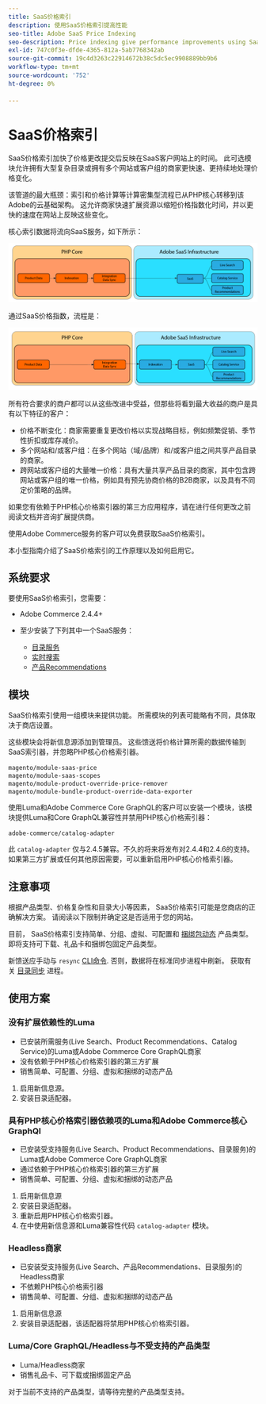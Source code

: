 ```yaml
---
title: SaaS价格索引
description: 使用SaaS价格索引提高性能
seo-title: Adobe SaaS Price Indexing
seo-description: Price indexing give performance improvements using SaaS infrastructure
exl-id: 747c0f3e-dfde-4365-812a-5ab7768342ab
source-git-commit: 19c4d3263c22914672b38c5dc5ec9908889bb9b6
workflow-type: tm+mt
source-wordcount: '752'
ht-degree: 0%

---
```


# SaaS价格索引

SaaS价格索引加快了价格更改提交后反映在SaaS客户网站上的时间。 此可选模块允许拥有大型复杂目录或拥有多个网站或客户组的商家更快速、更持续地处理价格变化。

该管道的最大瓶颈：索引和价格计算等计算密集型流程已从PHP核心转移到该Adobe的云基础架构。 这允许商家快速扩展资源以缩短价格指数化时间，并以更快的速度在网站上反映这些变化。

核心索引数据将流向SaaS服务，如下所示：

![默认数据流](assets/old_way.png)

通过SaaS价格指数，流程是：

![SaaS价格指数数据流](assets/new_way.png)

所有符合要求的商户都可以从这些改进中受益，但那些将看到最大收益的商户是具有以下特征的客户：

* 价格不断变化：商家需要重复更改价格以实现战略目标，例如频繁促销、季节性折扣或库存减价。
* 多个网站和/或客户组：在多个网站（域/品牌）和/或客户组之间共享产品目录的商家。
* 跨网站或客户组的大量唯一价格：具有大量共享产品目录的商家，其中包含跨网站或客户组的唯一价格，例如具有预先协商价格的B2B商家，以及具有不同定价策略的品牌。

如果您有依赖于PHP核心价格索引器的第三方应用程序，请在进行任何更改之前阅读文档并咨询扩展提供商。

使用Adobe Commerce服务的客户可以免费获取SaaS价格索引。

本小型指南介绍了SaaS价格索引的工作原理以及如何启用它。

## 系统要求

要使用SaaS价格索引，您需要：

* Adobe Commerce 2.4.4+
* 至少安装了下列其中一个SaaS服务：

   * [目录服务](../catalog-service/overview.md)
   * [实时搜索](../live-search/guide-overview.md)
   * [产品Recommendations](../product-recommendations/guide-overview.md)

## 模块

SaaS价格索引使用一组模块来提供功能。 所需模块的列表可能略有不同，具体取决于商店设置。

这些模块会将新信息源添加到管理员。 这些馈送将价格计算所需的数据传输到SaaS索引器，并忽略PHP核心价格索引器。

```
magento/module-saas-price
magento/module-saas-scopes
magento/module-product-override-price-remover
magento/module-bundle-product-override-data-exporter
```

使用Luma和Adobe Commerce Core GraphQL的客户可以安装一个模块，该模块提供Luma和Core GraphQL兼容性并禁用PHP核心价格索引器：

```
adobe-commerce/catalog-adapter
```

此 `catalog-adapter` 仅与2.4.5兼容。不久的将来将发布对2.4.4和2.4.6的支持。
如果第三方扩展或任何其他原因需要，可以重新启用PHP核心价格索引器。

## 注意事项

根据产品类型、价格复杂性和目录大小等因素， SaaS价格索引可能是您商店的正确解决方案。 请阅读以下限制并确定这是否适用于您的网站。

目前， SaaS价格索引支持简单、分组、虚拟、可配置和 [捆绑包动态](https://experienceleague.adobe.com/docs/commerce-admin/catalog/products/types/product-create-bundle.html) 产品类型。
即将支持可下载、礼品卡和捆绑包固定产品类型。

新馈送应手动与 `resync` [CLI命令](https://experienceleague.adobe.com/docs/commerce-merchant-services/user-guides/data-services/catalog-sync.html#resynccmdline). 否则，数据将在标准同步进程中刷新。 获取有关 [目录同步](../landing/catalog-sync.md) 进程。

## 使用方案

### 没有扩展依赖性的Luma

* 已安装所需服务(Live Search、Product Recommendations、Catalog Service)的Luma或Adobe Commerce Core GraphQL商家
* 没有依赖于PHP核心价格索引器的第三方扩展
* 销售简单、可配置、分组、虚拟和捆绑的动态产品

1. 启用新信息源。
1. 安装目录适配器。

### 具有PHP核心价格索引器依赖项的Luma和Adobe Commerce核心GraphQl

* 已安装受支持服务(Live Search、Product Recommendations、目录服务)的Luma或Adobe Commerce Core GraphQL商家
* 通过依赖于PHP核心价格索引器的第三方扩展
* 销售简单、可配置、分组、虚拟和捆绑的动态产品

1. 启用新信息源
1. 安装目录适配器。
1. 重新启用PHP核心价格索引器。
1. 在中使用新信息源和Luma兼容性代码 `catalog-adapter` 模块。

### Headless商家

* 已安装受支持服务(Live Search、产品Recommendations、目录服务)的Headless商家
* 不依赖PHP核心价格索引器
* 销售简单、可配置、分组、虚拟和捆绑的动态产品

1. 启用新信息源
1. 安装目录适配器，该适配器将禁用PHP核心价格索引器。

### Luma/Core GraphQL/Headless与不受支持的产品类型

* Luma/Headless商家
* 销售礼品卡、可下载或捆绑固定产品

对于当前不支持的产品类型，请等待完整的产品类型支持。
